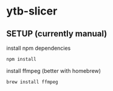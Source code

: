 # ytb-slicer

## SETUP (currently manual)

install npm dependencies

```bash
npm install
```

install ffmpeg (better with homebrew)

```bash
brew install ffmpeg
```
